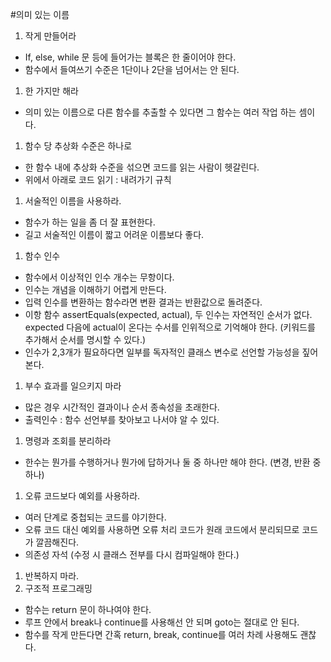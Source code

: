 #의미 있는 이름

1. 작게 만들어라
 * If, else, while 문 등에 들어가는 블록은 한 줄이어야 한다.
 * 함수에서 들여쓰기 수준은 1단이나 2단을 넘어서는 안 된다.
1. 한 가지만 해라
 * 의미 있는 이름으로 다른 함수를 추출할 수 있다면 그 함수는 여러 작업 하는 셈이다.
1. 함수 당 추상화 수준은 하나로
 * 한 함수 내에 추상화 수준을 섞으면 코드를 읽는 사람이 헷갈린다.
 * 위에서 아래로 코드 읽기 : 내려가기 규칙
1. 서술적인 이름을 사용하라.
 * 함수가 하는 일을 좀 더 잘 표현한다.
 * 길고 서술적인 이름이 짧고 어려운 이름보다 좋다.
1.  함수 인수
 * 함수에서 이상적인 인수 개수는 무항이다.
 * 인수는 개념을 이해하기 어렵게 만든다.
 * 입력 인수를 변환하는 함수라면 변환 결과는 반환값으로 돌려준다.
 * 이항 함수 assertEquals(expected, actual), 두 인수는 자연적인 순서가 없다. expected 다음에 actual이 온다는 수서를 인위적으로 기억해야 한다. (키워드를 추가해서 순서를 명시할 수 있다.)
 * 인수가 2,3개가 필요하다면 일부를 독자적인 클래스 변수로 선언할 가능성을 짚어 본다.
1. 부수 효과를 일으키지 마라
 * 많은 경우 시간적인 결과이나 순서 종속성을 초래한다.
 * 출력인수 : 함수 선언부를 찾아보고 나서야 알 수 있다.
1. 명령과 조회를 분리하라
 * 한수는 뭔가를 수행하거나 뭔가에 답하거나 둘 중 하나만 해야 한다. (변경, 반환 중 하나)
1. 오류 코드보다 예외를 사용하라.
 * 여러 단계로 중첩되는 코드를 야기한다.
 * 오류 코드 대신 예외를 사용하면 오류 처리 코드가 원래 코드에서 분리되므로 코드가 깔끔해진다.
 * 의존성 자석 (수정 시 클래스 전부를 다시 컴파일해야 한다.)
1. 반복하지 마라.
1. 구조적 프로그래밍
 * 함수는 return 문이 하나여야 한다.
 * 루프 안에서 break나 continue를 사용해선 안 되며 goto는 절대로 안 된다.
 * 함수를 작게 만든다면 간혹 return, break, continue를 여러 차례 사용해도 괜찮다.
